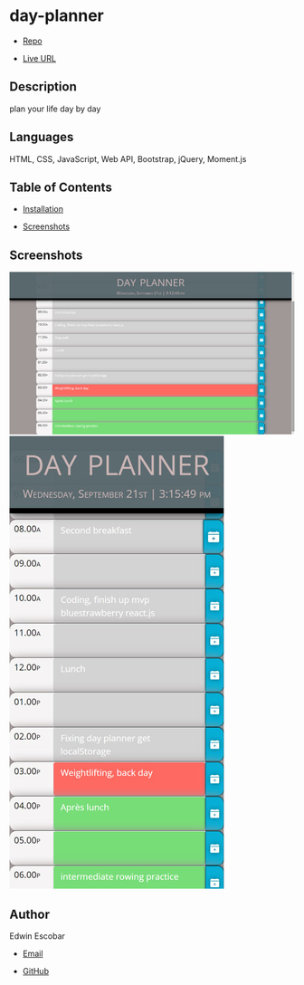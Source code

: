 
# day-planner

  * [Repo](https://github.com/escowin/day-planner)

  * [Live URL](https://escowin.github.io/day-planner)
  
## Description

  plan your life day by day

## Languages

  HTML, CSS, JavaScript, Web API, Bootstrap, jQuery, Moment.js

## Table of Contents

  * [Installation](#installation)

  * [Screenshots](#screenshots)
  

## Screenshots

  ![desktop](./assets/images/screenshot-desktop.jpg)
  ![mobile](./assets/images/screenshot-mobile.jpg)


## Author

  Edwin Escobar

  * [Email](mailto:edwin@escowinart.com)

  * [GitHub](https://github.com/escowin)
